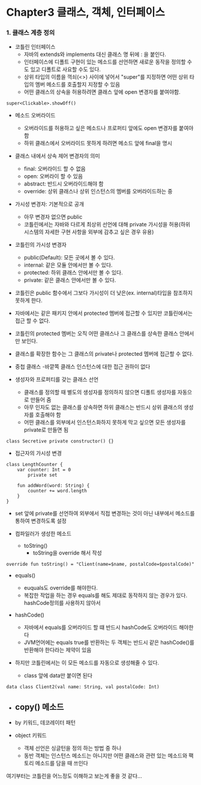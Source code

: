 Chapter3 클래스, 객체, 인터페이스
=================
### 1. 클래스 계층 정의
- 코틀린 인터페이스
  - 자바의 extends와 implements 대신 클래스 명 뒤에 : 을 붙인다.
  - 인터페이스에 디폴트 구현이 있는 메소드를 선언하면 새로운 동작을 정의할 수도 있고 디폴트로 사요할 수도 있다.
  - 상위 타입의 이름을 꺽쇠(<>) 사이에 넣어서 "super"를 지정하면 어떤 상위 타입의 멤버 메소드를 호출할지 지정할 수 있음
  - 어떤 클래스의 상속을 허용하려면 클래스 앞에 open 변경자를 붙여야함.
  
```
super<Clickable>.showOff()
```
      
- 메소드 오버라이드
  - 오버라이드를 허용하고 싶은 메소드나 프로퍼티 앞에도 open 변경자를 붙여야함
  - 하위 클래스에서 오버라이드 못하게 하려면 메소드 앞에 final을 명시 
  
- 클래스 내에서 상속 제어 변경자의 의미
  - final: 오버라이드 할 수 없음
  - open: 오버라이 할 수 있음
  - abstract: 반드시 오버라이드해야 함
  - override: 상위 클래스나 상위 인스턴스의 멤버를 오버라이드하는 중

- 가시성 변경자: 기본적으로 공개
  - 아무 변경자 없으면 public
  - 코틀린에서는 자바와 다르게 최상위 선언에 대해 private 가시성을 허용(하위 시스템의 자세한 구현 사항을 외부에 감추고 싶은 경우 유용)
    
- 코틀린의 가시성 변경자
  - public(Default): 모든 곳에서 볼 수 있다.
  - internal: 같은 모듈 안에서만 볼 수 있다.
  - protected: 하위 클래스 안에서만 볼 수 있다.
  - private: 같은 클래스 안에서만 볼 수 있다.
  
- 코틀린은 public 함수에서 그보다 가시성이 더 낮은(ex. internal)타입을 참조하지 못하게 한다.
- 자바에서는 같은 패키지 안에서 protected 멤버에 접근할 수 있지만 코틀린에서는 접근 할 수 없다.
- 코틀린의 protected 멤버는 오직 어떤 클래스나 그 클래스를 상속한 클래스 안에서만 보인다.
- 클래스를 확장한 함수는 그 클래스의 private나 protected 멤버에 접근할 수 없다.

- 중첩 클래스
  -바깥쪽 클래스 인스턴스에 대한 접근 권하이 없다
  

- 생성자와 프로퍼티를 갖는 클래스 선언
  - 클래스를 정의할 때 별도의 생성자를 정의하지 않으면 디폴트 생성자를 자동으로 만들어 줌
  - 아무 인자도 없는 클래스를 상속하면 하위 클래스는 반드시 상위 클래스의 생성자를 호출해야 함
  - 어떤 클래스를 외부에서 인스턴스화하지 못하게 막고 싶으면 모든 생성자를 private로 만들면 됨
  
```
class Secretive private constructor() {}
```

- 접근자의 가시성 변경
  
```
class LengthCounter {
    var counter: Int = 0
        private set

    fun addWord(word: String) {
        counter += word.length
    }
}
```
  - set 앞에 private를 선언하여 외부에서 직접 변경하는 것이 아닌 내부에서 메소드를 통하여 변경하도록 설정

- 컴파일러가 생성한 메소드
  - toString()
    - toString을 override 해서 작성
```
override fun toString() = "Client(name=$name, postalCode=$postalCode)"
```

  - equals()
    - euquals도 override를 해야한다.
    - 복잡한 작업을 하는 경우 equals를 해도 제대로 동작하지 않는 경우가 있다. hashCode정의를 사용하지 않아서
  
  - hashCode()
    - 자바에서 equals를 오버라이드 할 떄 반드시 hashCode도 오버라이드 해야한다
    - JVM언어에는 equals  true를 반환하는 두 객체는 반드시 같은 hashCode()를 반환해야 한다라는 제약이 있음
    
- 하지만 코틀린에서는 이 모든 메소드를 자동으로 생성해줄 수 있다.
  - class 앞에 data만 붙이면 된다
```
data class Client2(val name: String, val postalCode: Int)
```

- copy() 메소드
  - 

- by 키워드, 데코레이터 패턴

- object 키워드
  - 객체 선언은 싱글턴을 정의 하는 방법 중 하나
  - 동반 객체는 인스턴스 메소드는 아니지만 어떤 클래스와 관련 있는 메소드와 팩토리 메소드를 담을 때 쓰인다
  

여기부터는 코틀린을 어느정도 이해하고 보는게 좋을 것 같다...
  


